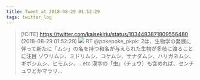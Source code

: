 ```yaml
---
title: Tweet at 2018-08-29 01:52:29
tags: twitter_log
---
```


> [!CITE] https://twitter.com/kaisekiriu/status/1034483871809556480 (2018-08-29 01:52:29)
> ![](https://twitter.com/kaisekiriu/status/1034483871809556480)
> RT @pokepoke_pkpk: 2は、生物学の発展に伴って新たに「ムシ」の名を持つ和名が与えられた生物が多岐に渡ることに注目
> ゾウリムシ、ミドリムシ、コケムシ、サナダムシ、ハリガネムシ、ギボシムシ、ヒモムシ、…etc
> 漢字の「虫」（チュウ）も含めれば、センチュウとかマラリ…
